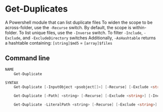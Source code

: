 # Get-Duplicates
A Powershell module that can list duplicate files
To widen the scope to be across-folder, use the `-Recurse` switch. By default, the scope is within-folder.
To list unique files, use the `-Inverse` switch.
To filter `-Include`, `-Exclude`, and `-ExcludeDirectory` switches
Additionally, `-AsHashtable` returns a hashtable containing: `[string]$md5` = `[array]$files`

## Command line
```powershell
NAME
    Get-Duplicate

SYNTAX
    Get-Duplicate [-InputObject <psobject[]>] [-Recurse] [-Exclude <string>] [-Include <string>] [-ExcludeDirectory <string>] [-Inverse] [-AsHashtable]  [<CommonParameters>]

    Get-Duplicate [-Path] <string> [-Recurse] [-Exclude <string>] [-Include <string>] [-ExcludeDirectory <string>] [-Inverse] [-AsHashtable]  [<CommonParameters>]

	Get-Duplicate -LiteralPath <string> [-Recurse] [-Exclude <string>] [-Include <string>] [-ExcludeDirectory <string>] [-Inverse] [-AsHashtable]  [<CommonParameters>]
```